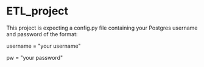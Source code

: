 # ETL_project

This project is expecting a config.py file containing your Postgres username and password of the format:

username = "your username"

pw  = "your password"



